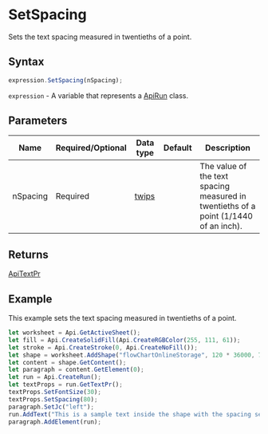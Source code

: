 # SetSpacing

Sets the text spacing measured in twentieths of a point.

## Syntax

```javascript
expression.SetSpacing(nSpacing);
```

`expression` - A variable that represents a [ApiRun](../ApiRun.md) class.

## Parameters

| **Name** | **Required/Optional** | **Data type** | **Default** | **Description** |
| ------------- | ------------- | ------------- | ------------- | ------------- |
| nSpacing | Required | [twips](../../Enumeration/twips.md) |  | The value of the text spacing measured in twentieths of a point (1/1440 of an inch). |

## Returns

[ApiTextPr](../../ApiTextPr/ApiTextPr.md)

## Example

This example sets the text spacing measured in twentieths of a point.

```javascript editor-
let worksheet = Api.GetActiveSheet();
let fill = Api.CreateSolidFill(Api.CreateRGBColor(255, 111, 61));
let stroke = Api.CreateStroke(0, Api.CreateNoFill());
let shape = worksheet.AddShape("flowChartOnlineStorage", 120 * 36000, 70 * 36000, fill, stroke, 0, 2 * 36000, 0, 3 * 36000);
let content = shape.GetContent();
let paragraph = content.GetElement(0);
let run = Api.CreateRun();
let textProps = run.GetTextPr();
textProps.SetFontSize(30);
textProps.SetSpacing(80);
paragraph.SetJc("left");
run.AddText("This is a sample text inside the shape with the spacing set to 4 points (80 twentieths of a point).");
paragraph.AddElement(run);
```
